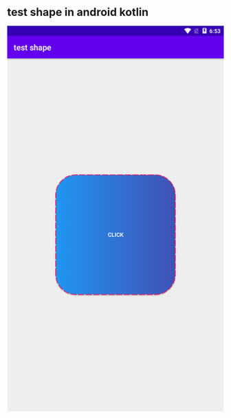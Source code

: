 <h1 style="font-size:25px">test shape in android kotlin</h1>
<img src="scr001.png" alt="test shape in android kotlin" title="test shape in android kotlin">
